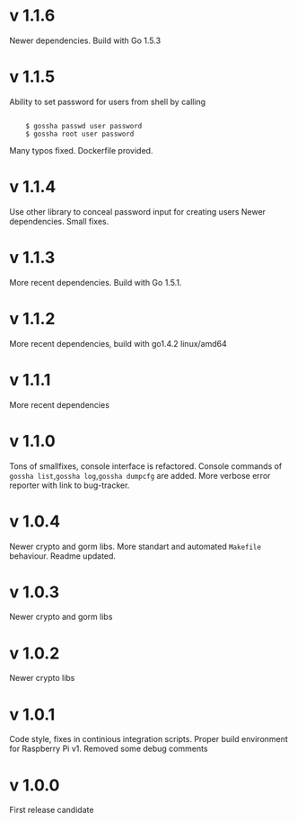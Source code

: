 # v 1.1.6
Newer dependencies. Build with Go 1.5.3

# v 1.1.5
Ability to set password for users from shell by calling

```shell

	$ gossha passwd user password
	$ gossha root user password	

```
	
Many typos fixed. Dockerfile provided.

# v 1.1.4
Use other library to conceal password input for creating users
Newer dependencies. Small fixes.

# v 1.1.3
More recent dependencies. Build with Go 1.5.1.

# v 1.1.2
More recent dependencies, build with go1.4.2 linux/amd64

# v 1.1.1
More recent dependencies

# v 1.1.0
Tons of smallfixes, console interface is refactored. Console commands of `gossha list`,`gossha log`,`gossha dumpcfg` are added.
More verbose error reporter with link to bug-tracker.

# v 1.0.4
Newer crypto and gorm libs. More standart and automated `Makefile` behaviour. Readme updated.

# v 1.0.3
Newer crypto and gorm libs

# v 1.0.2
Newer crypto libs

# v 1.0.1
Code style, fixes in continious integration scripts.
Proper build environment for Raspberry Pi v1.
Removed some debug comments

# v 1.0.0
First release candidate
